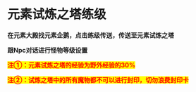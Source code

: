# 元素试炼之塔练级

**在元素大殿找元素企鹅，点击练级传送，传送至元素试炼之塔**

**跟Npc对话进行怪物等级设置**



<mark style="color:red;">**注①：元素试炼之塔的经验为野外经验的30%**</mark>

<mark style="color:red;">**注②：试炼之塔中的所有魔物都不可以进行封印，切勿浪费封印卡**</mark>

